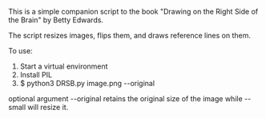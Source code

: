 This is a simple companion script to the book "Drawing on the Right Side of the Brain" by Betty Edwards.

The script resizes images, flips them, and draws reference lines on them.

To use:

1. Start a virtual environment
2. Install PIL
3. $ python3 DRSB.py image.png --original

optional argument --original retains the original size of the image while --small will resize it. 
